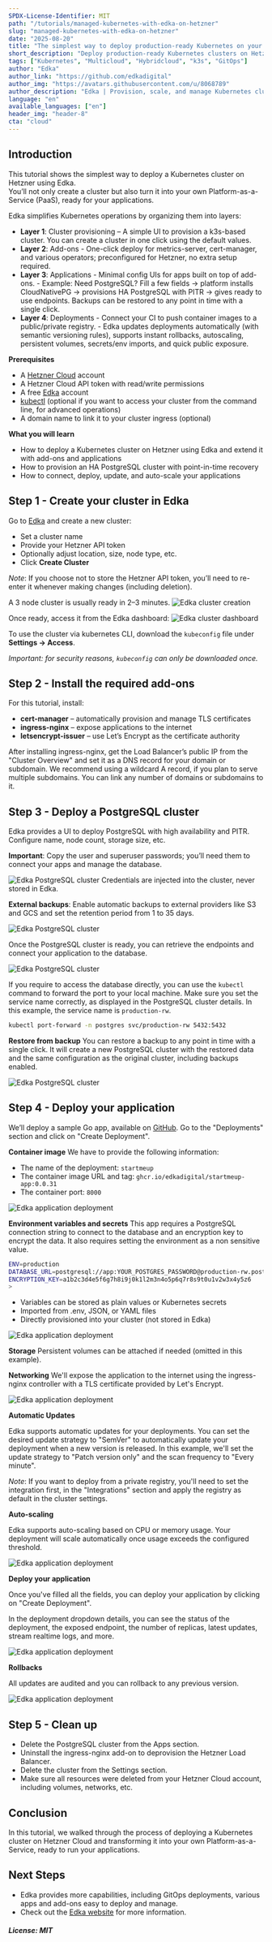 ```yaml
---
SPDX-License-Identifier: MIT
path: "/tutorials/managed-kubernetes-with-edka-on-hetzner"
slug: "managed-kubernetes-with-edka-on-hetzner"
date: "2025-08-20"
title: "The simplest way to deploy production-ready Kubernetes on your Hetzner account with Edka"
short_description: "Deploy production-ready Kubernetes clusters on Hetzner using Edka"
tags: ["Kubernetes", "Multicloud", "Hybridcloud", "k3s", "GitOps"]
author: "Edka"
author_link: "https://github.com/edkadigital"
author_img: "https://avatars.githubusercontent.com/u/8068789"
author_description: "Edka | Provision, scale, and manage Kubernetes clusters on Hetzner with GitOps workflows, one-click apps and add-ons."
language: "en"
available_languages: ["en"]
header_img: "header-8"
cta: "cloud"
---
```


## Introduction

This tutorial shows the simplest way to deploy a Kubernetes cluster on Hetzner using Edka.  
You’ll not only create a cluster but also turn it into your own Platform-as-a-Service (PaaS), ready for your applications.

Edka simplifies Kubernetes operations by organizing them into layers:

- **Layer 1**: Cluster provisioning – A simple UI to provision a k3s-based cluster. You can create a cluster in one click using the default values.
- **Layer 2**: Add-ons - One-click deploy for metrics-server, cert-manager, and various operators; preconfigured for Hetzner, no extra setup required.
- **Layer 3**: Applications - Minimal config UIs for apps built on top of add-ons. - Example: Need PostgreSQL? Fill a few fields → platform installs CloudNativePG → provisions HA PostgreSQL with PITR → gives ready to use endpoints. Backups can be restored to any point in time with a single click.
- **Layer 4**: Deployments - Connect your CI to push container images to a public/private registry. - Edka updates deployments automatically (with semantic versioning rules), supports instant rollbacks, autoscaling, persistent volumes, secrets/env imports, and quick public exposure.

**Prerequisites**

- A [Hetzner Cloud](https://console.hetzner.com) account
- A Hetzner Cloud API token with read/write permissions
- A free [Edka](https://edka.io) account
- [kubectl](https://kubernetes.io/docs/tasks/tools/) (optional if you want to access your cluster from the command line, for advanced operations)
- A domain name to link it to your cluster ingress (optional)

**What you will learn**

- How to deploy a Kubernetes cluster on Hetzner using Edka and extend it with add-ons and applications
- How to provision an HA PostgreSQL cluster with point-in-time recovery
- How to connect, deploy, update, and auto-scale your applications

## Step 1 - Create your cluster in Edka

Go to [Edka](https://console.edka.io/clusters/create) and create a new cluster:

- Set a cluster name
- Provide your Hetzner API token
- Optionally adjust location, size, node type, etc.
- Click **Create Cluster**

_Note_: If you choose not to store the Hetzner API token, you’ll need to re-enter it whenever making changes (including deletion).

A 3 node cluster is usually ready in 2–3 minutes.
![Edka cluster creation](images/edka-k8s-cluster.png)

Once ready, access it from the Edka dashboard:
![Edka cluster dashboard](images/edka-k8s-cluster-overview.png)

To use the cluster via kubernetes CLI, download the `kubeconfig` file under **Settings → Access**.

_Important: for security reasons, `kubeconfig` can only be downloaded once._

## Step 2 - Install the required add-ons

For this tutorial, install:

- **cert-manager** – automatically provision and manage TLS certificates
- **ingress-nginx** – expose applications to the internet
- **letsencrypt-issuer** – use Let’s Encrypt as the certificate authority

After installing ingress-nginx, get the Load Balancer’s public IP from the "Cluster Overview" and set it as a DNS record for your domain or subdomain. We recommend using a wildcard A record, if you plan to serve multiple subdomains. You can link any number of domains or subdomains to it.

## Step 3 - Deploy a PostgreSQL cluster

Edka provides a UI to deploy PostgreSQL with high availability and PITR.  
Configure name, node count, storage size, etc.

**Important**: Copy the user and superuser passwords; you’ll need them to connect your apps and manage the database.

![Edka PostgreSQL cluster](images/edka-postgres-provisioning.png)
Credentials are injected into the cluster, never stored in Edka.

**External backups**:
Enable automatic backups to external providers like S3 and GCS and set the retention period from 1 to 35 days.

![Edka PostgreSQL cluster](images/edka-postgres-backups.png)

Once the PostgreSQL cluster is ready, you can retrieve the endpoints and connect your application to the database.

![Edka PostgreSQL cluster](images/edka-postgres-endpoints.png)

If you require to access the database directly, you can use the `kubectl` command to forward the port to your local machine. Make sure you set the service name correctly, as displayed in the PostgreSQL cluster details. In this example, the service name is `production-rw`.

```bash
kubectl port-forward -n postgres svc/production-rw 5432:5432
```

**Restore from backup**
You can restore a backup to any point in time with a single click. It will create a new PostgreSQL cluster with the restored data and the same configuration as the original cluster, including backups enabled.

![Edka PostgreSQL cluster](images/edka-postgres-pitr.png)

## Step 4 - Deploy your application

We’ll deploy a sample Go app, available on [GitHub](https://github.com/edkadigital/startmeup).
Go to the "Deployments" section and click on "Create Deployment".

**Container image**
We have to provide the following information:

- The name of the deployment: `startmeup`
- The container image URL and tag: `ghcr.io/edkadigital/startmeup-app:0.0.31`
- The container port: `8000`

![Edka application deployment](images/edka-app-deployment-creating.png)

**Environment variables and secrets**
This app requires a PostgreSQL connection string to connect to the database and an encryption key to encrypt the data. It also requires setting the environment as a non sensitive value.

```bash
ENV=production
DATABASE_URL=postgresql://app:YOUR_POSTGRES_PASSWORD@production-rw.postgres.svc.cluster.local:5432/app?sslmode=require
ENCRYPTION_KEY=a1b2c3d4e5f6g7h8i9j0k1l2m3n4o5p6q7r8s9t0u1v2w3x4y5z6
>
```

- Variables can be stored as plain values or Kubernetes secrets
- Imported from .env, JSON, or YAML files
- Directly provisioned into your cluster (not stored in Edka)

![Edka application deployment](images/edka-app-env-secrets.png)

**Storage**
Persistent volumes can be attached if needed (omitted in this example).

**Networking**
We'll expose the application to the internet using the ingress-nginx controller with a TLS certificate provided by Let's Encrypt.

![Edka application deployment](images/edka-app-deployment-expose.png)

**Automatic Updates**

Edka supports automatic updates for your deployments. You can set the desired update strategy to "SemVer" to automatically update your deployment when a new version is released.
In this example, we'll set the update strategy to "Patch version only" and the scan frequency to "Every minute".

_Note_: If you want to deploy from a private registry, you'll need to set the integration first, in the "Integrations" section and apply the registry as default in the cluster settings.

**Auto-scaling**

Edka supports auto-scaling based on CPU or memory usage. Your deployment will scale automatically once usage exceeds the configured threshold.

![Edka application deployment](images/edka-app-deployment-autoscaling.png)

**Deploy your application**

Once you've filled all the fields, you can deploy your application by clicking on "Create Deployment".

In the deployment dropdown details, you can see the status of the deployment, the exposed endpoint, the number of replicas, latest updates, stream realtime logs, and more.

![Edka application deployment](images/edka-app-deployment-overview.png)

**Rollbacks**

All updates are audited and you can rollback to any previous version.

![Edka application deployment](images/edka-app-deployment-rollback.png)

## Step 5 - Clean up

- Delete the PostgreSQL cluster from the Apps section.
- Uninstall the ingress-nginx add-on to deprovision the Hetzner Load Balancer.
- Delete the cluster from the Settings section.
- Make sure all resources were deleted from your Hetzner Cloud account, including volumes, networks, etc.

## Conclusion

In this tutorial, we walked through the process of deploying a Kubernetes cluster on Hetzner Cloud and transforming it into your own Platform-as-a-Service, ready to run your applications.

## Next Steps

- Edka provides more capabilities, including GitOps deployments, various apps and add-ons easy to deploy and manage.
- Check out the [Edka website](https://edka.io) for more information.

##### License: MIT

<!--

Contributor's Certificate of Origin

By making a contribution to this project, I certify that:

(a) The contribution was created in whole or in part by me and I have
    the right to submit it under the license indicated in the file; or

(b) The contribution is based upon previous work that, to the best of my
    knowledge, is covered under an appropriate license and I have the
    right under that license to submit that work with modifications,
    whether created in whole or in part by me, under the same license
    (unless I am permitted to submit under a different license), as
    indicated in the file; or

(c) The contribution was provided directly to me by some other person
    who certified (a), (b) or (c) and I have not modified it.

(d) I understand and agree that this project and the contribution are
    public and that a record of the contribution (including all personal
    information I submit with it, including my sign-off) is maintained
    indefinitely and may be redistributed consistent with this project
    or the license(s) involved.

Signed-off-by: Camil Blanaru camil@edka.io

-->
